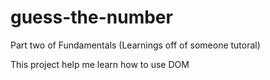 # guess-the-number

Part two of Fundamentals (Learnings off of someone tutoral)

This project help me learn how to use DOM
